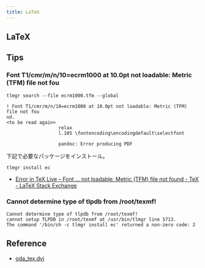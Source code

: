 ```yaml
---
title: LaTeX
---
```


## LaTeX

## Tips

### Font T1/cmr/m/n/10=ecrm1000 at 10.0pt not loadable: Metric (TFM) file not fou

`tlmgr search --file ecrm1000.tfm --global`

```
! Font T1/cmr/m/n/10=ecrm1000 at 10.0pt not loadable: Metric (TFM) file not fou
nd.
<to be read again>
                   relax
                   l.105 \fontencoding\encodingdefault\selectfont

                   pandoc: Error producing PDF
```

下記で必要なパッケージをインストール。

`tlmgr install ec`

* [Error in TeX Live – Font ... not loadable: Metric (TFM) file not found - TeX - LaTeX Stack Exchange](http://tex.stackexchange.com/questions/75166/error-in-tex-live-font-not-loadable-metric-tfm-file-not-found)


### Cannot determine type of tlpdb from /root/texmf!

```
Cannot determine type of tlpdb from /root/texmf!
cannot setup TLPDB in /root/texmf at /usr/bin/tlmgr line 5713.
The command '/bin/sh -c tlmgr install ec' returned a non-zero code: 2
```

## Reference
* [oda_tex.dvi](https://www.math.tohoku.ac.jp/tmj/oda_tex.pdf)

